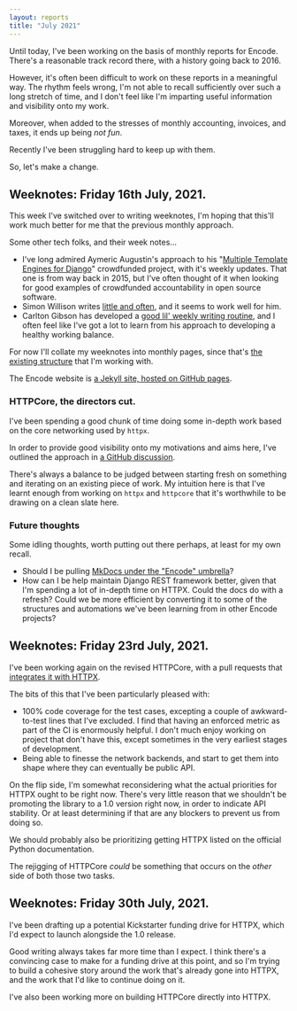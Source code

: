 ```yaml
---
layout: reports
title: "July 2021"
---
```


Until today, I've been working on the basis of monthly reports for Encode. There's a reasonable track record there, with a history going back to 2016.

However, it's often been difficult to work on these reports in a meaningful way. The rhythm feels wrong, I'm not able to recall sufficiently over such a long stretch of time, and I don't feel like I'm imparting useful information and visibility onto my work.

Moreover, when added to the stresses of monthly accounting, invoices, and taxes, it ends up being *not fun*.

Recently I've been struggling hard to keep up with them.

So, let's make a change.

## Weeknotes: Friday 16th July, 2021.

This week I've switched over to writing weeknotes, I'm hoping that this'll work much better for me that the previous monthly approach.

Some other tech folks, and their week notes...

* I've long admired Aymeric Augustin's approach to his "[Multiple Template Engines for Django][1]" crowdfunded project, with it's weekly updates. That one is from way back in 2015, but I've often thought of it when looking for good examples of crowdfunded accountability in open source software.
* Simon Willison writes [little and often][2], and it seems to work well for him.
* Carlton Gibson has developed a [good lil' weekly writing routine][3], and I often feel like I've got a lot to learn from his approach to developing a healthy working balance.

For now I'll collate my weeknotes into monthly pages, since that's [the existing structure][4] that I'm working with.

The Encode website is [a Jekyll site, hosted on GitHub pages][5].

### HTTPCore, the directors cut.

I've been spending a good chunk of time doing some in-depth work based on the core networking used by `httpx`.

In order to provide good visibility onto my motivations and aims here, I've outlined the approach in [a GitHub discussion][6].

There's always a balance to be judged between starting fresh on something and iterating on an existing piece of work. My intuition here is that I've learnt enough from working on `httpx` and `httpcore` that it's worthwhile to be drawing on a clean slate here.

### Future thoughts

Some idling thoughts, worth putting out there perhaps, at least for my own recall.

* Should I be pulling [MkDocs under the "Encode" umbrella][7]?
* How can I be help maintain Django REST framework better, given that I'm spending a lot of in-depth time on HTTPX. Could the docs do with a refresh? Could we be more efficient by converting it to some of the structures and automations we've been learning from in other Encode projects?

## Weeknotes: Friday 23rd July, 2021.

I've been working again on the revised HTTPCore, with a pull requests that [integrates it with HTTPX][8].

The bits of this that I've been particularly pleased with:

* 100% code coverage for the test cases, excepting a couple of awkward-to-test lines that I've excluded. I find that having an enforced metric as part of the CI is enormously helpful. I don't much enjoy working on project that don't have this, except sometimes in the very earliest stages of development.
* Being able to finesse the network backends, and start to get them into shape where they can eventually be public API.

On the flip side, I'm somewhat reconsidering what the actual priorities for HTTPX ought to be right now. There's very little reason that we shouldn't be promoting the library to a 1.0 version right now, in order to indicate API stability. Or at least determining if that are any blockers to prevent us from doing so.

We should probably also be prioritizing getting HTTPX listed on the official Python documentation.

The rejigging of HTTPCore *could* be something that occurs on the *other* side of both those two tasks.

## Weeknotes: Friday 30th July, 2021.

I've been drafting up a potential Kickstarter funding drive for HTTPX, which I'd expect to launch alongside the 1.0 release.

Good writing always takes far more time than I expect. I think there's a convincing case to make for a funding drive at this point, and so I'm trying to build a cohesive story around the work that's already gone into HTTPX, and the work that I'd like to continue doing on it.

I've also been working more on building HTTPCore directly into HTTPX.


[1]: https://myks.org/en/multiple-template-engines-for-django/
[2]: https://simonwillison.net/tags/weeknotes/
[3]: https://noumenal.es/posts/
[4]: https://www.encode.io/reports/
[5]: https://github.com/encode/encode.github.io
[6]: https://github.com/encode/httpx/discussions/1741
[7]: https://github.com/mkdocs/mkdocs/discussions/2442
[8]: https://github.com/encode/httpx/pull/1758
